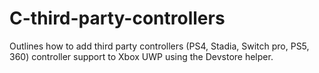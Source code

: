 # C-third-party-controllers
Outlines how to add third party controllers (PS4, Stadia, Switch pro, PS5, 360) controller support to Xbox UWP using the Devstore helper.
